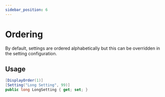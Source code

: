 ```yaml
---
sidebar_position: 6
---
```


# Ordering

By default, settings are ordered alphabetically but this can be overridden in the setting configuration.

## Usage

```csharp
[DisplayOrder(1)]
[Setting("Long Setting", 99)]
public long LongSetting { get; set; }
```

